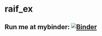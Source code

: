 # raif_ex
## Run me at mybinder: [![Binder](https://mybinder.org/badge_logo.svg)](https://mybinder.org/v2/gh/trakhovroma/raif_ex/master?filepath=baseline.ipynb)
